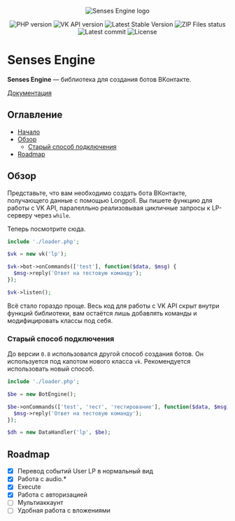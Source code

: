 <p align="center">
	<img alt="Senses Engine logo" title="Senses Engine logo" src="https://repository-images.githubusercontent.com/220678708/660ed700-4127-11ea-9937-59c3788d6295"/>
</p>

<p align="center">
	<img src="https://img.shields.io/badge/php-%3E%3D7.0-blue" alt="PHP version" />
	<img src="https://img.shields.io/badge/VK%20API-%3E%3D5.103-lightgrey" alt="VK API version" />
	<img src="https://img.shields.io/github/v/release/slmatthew/senses-engine.svg?color=red" alt="Latest Stable Version" />
	<img src="https://github.com/slmatthew/senses-engine/workflows/Create%20ZIP%20files/badge.svg" alt="ZIP Files status" />
	<img src="https://img.shields.io/github/last-commit/slmatthew/senses-engine" alt="Latest commit" />
	<img src="https://img.shields.io/github/license/slmatthew/senses-engine" alt="License" />
</p>

# Senses Engine
**Senses Engine** — библиотека для создания ботов ВКонтакте.

[Документация](https://github.com/slmatthew/senses-engine/tree/master/docs)

## Оглавление
* [Начало](#senses-engine)
* [Обзор](#present)
	- [Старый способ подключения](#old-way)
* [Roadmap](#rmap)

<a name="present"></a>
## Обзор
Представьте, что вам необходимо создать бота ВКонтакте, получающего данные с помощью Longpoll. Вы пишете функцию для работы с VK API, паралелльно реализовывая цикличные запросы к LP-серверу через `while`.

Теперь посмотрите сюда.
```php
include './loader.php';

$vk = new vk('lp');

$vk->bot->onCommands(['test'], function($data, $msg) {
  $msg->reply('Ответ на тестовую команду');
});

$vk->listen();
```

Всё стало гораздо проще. Весь код для работы с VK API скрыт внутри функций библиотеки, вам остаётся лишь добавлять команды и модифицировать классы под себя.

<a name="old-way"></a>
### Старый способ подключения
До версии `0.8` использовался другой способ создания ботов. Он используется под капотом нового класса `vk`. Рекомендуется использовать новый способ.

```php
include './loader.php';

$be = new BotEngine();

$be->onCommands(['test', 'тест', 'тестирование'], function($data, $msg) {
  $msg->reply('Ответ на тестовую команду');
});

$dh = new DataHandler('lp', $be);
```

<a name="rmap"></a>
## Roadmap
- [x] Перевод событий User LP в нормальный вид
- [x] Работа с audio.*
- [x] Execute
- [x] Работа с авторизацией
- [ ] Мультиаккаунт
- [ ] Удобная работа с вложениями